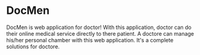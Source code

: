 # DocMen
DocMen is web application for doctor! With this application, doctor can do their online medical service directly to there patient. 
A doctore can manage his/her personal chamber with this web application. It's a complete solutions for doctore.
